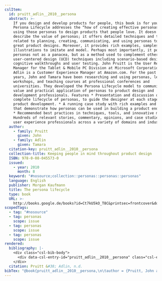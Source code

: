 ```yaml
---
cslItem:
  id: pruitt_adlin__2010__persona
  abstract: >-
    If you design and develop products for people, this book is for you. The
    Persona Lifecycle addresses the “how of creating effective personas and
    using those personas to design products that people love. It doesn’t just
    describe the value of personas; it offers detailed techniques and tools
    related to planning, creating, communicating, and using personas to create
    great product designs. Moreover, it provides rich examples, samples, and
    illustrations to imitate and model. Perhaps most importantly, it positions
    personas not as a panacea, but as a method used to complement other
    user-centered design (UCD) techniques including scenario-based design,
    cognitive walkthroughs and user testing. John Pruitt is the User Research
    Manager for the Tablet & Mobile PC Division at Microsoft Corporation. Tamara
    Adlin is a Customer Experience Manager at Amazon.com. For the past six
    years, John and Tamara have been researching and using personas, leading
    workshops, and teaching courses at professional conferences and
    universities. They developed the Persona Lifecycle model to communicate the
    value and practical application of personas to product design and
    development professionals. Features * Presentation and discussion of the
    complete lifecycle of personas, to guide the designer at each stage of
    product development. * A running case study with rich examples and samples
    that demonstrate how personas can be used in building a product end-to-end.
    * Recommended best practices in techniques, tools, and innovative methods. *
    Hundreds of relevant stories, commentary, opinions, and case studies from
    user experience professionals across a variety of domains and industries.
  author:
    - family: Pruitt
      given: John
    - family: Adlin
      given: Tamara
  citation-key: pruitt_adlin__2010__persona
  collection-title: Keeping people in mind throughout product design
  ISBN: 978-0-08-045573-0
  issued:
    - year: 2010
      month: 8
  keyword: "#nosource;collection::personas::personas::personas"
  language: English
  publisher: Morgan Kaufmann
  title: The persona lifecycle
  type: book
  URL: >-
    http://books.google.de/books?id=Ct7kU5kO_T8C&printsec=frontcover&dq=intitle:The+Persona+Lifecycle&hl=&cd=1&source=gbs_api
scopedTags:
  - tag: "#nosource"
  - tag: personas
    scope: issue
  - tag: personas
    scope: issue
  - tag: personas
    scope: issue
rendered:
  bibliography: |-
    <div class="csl-bib-body">
      <div data-csl-entry-id="pruitt_adlin__2010__persona" class="csl-entry">Pruitt, J., &#38; Adlin, T. n.d.. <i>The persona lifecycle</i>. Morgan Kaufmann. http://books.google.de/books?id=Ct7kU5kO_T8C&#38;printsec=frontcover&#38;dq=intitle:The+Persona+Lifecycle&#38;hl=&#38;cd=1&#38;source=gbs_api</div>
    </div>
  citation: Pruitt &#38; Adlin, n.d.
bibTex: "@book{pruitt_adlin__2010__persona,\n\tauthor = {Pruitt, John and Adlin, Tamara},\n\tseries = {Keeping people in mind throughout product design},\n\tpublisher = {Morgan Kaufmann},\n\ttitle = {The persona lifecycle},\n}\n\n"
---
```

